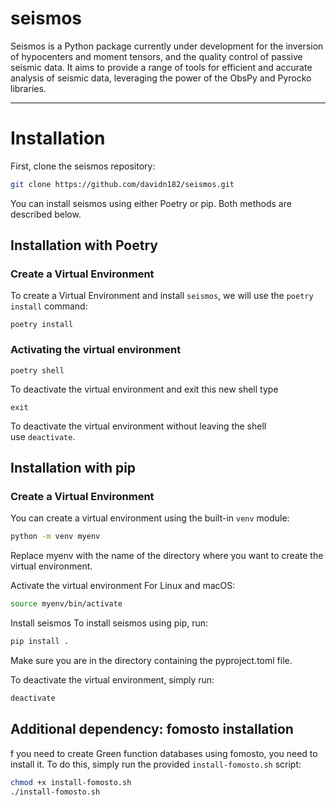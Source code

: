 # seismos

Seismos is a Python package currently under development for the inversion of hypocenters and moment tensors, and the quality control of passive seismic data. It aims to provide a range of tools for efficient and accurate analysis of seismic data, leveraging the power of the ObsPy and Pyrocko libraries.

---
# Installation

First, clone the seismos repository:

```bash
git clone https://github.com/davidn182/seismos.git
```

You can install seismos using either Poetry or pip. Both methods are described below.

## Installation with Poetry

### Create a Virtual Environment

To create a Virtual Environment and install `seismos`, we will use the `poetry install` command:

```
poetry install
```

### Activating the virtual environment[](https://python-poetry.org/docs/basic-usage/#activating-the-virtual-environment)

```
poetry shell
```

To deactivate the virtual environment and exit this new shell type 
```
exit
``` 

To deactivate the virtual environment without leaving the shell use `deactivate`.

## Installation with pip

### Create a Virtual Environment

You can create a virtual environment using the built-in `venv` module:

```bash
python -m venv myenv
```
Replace myenv with the name of the directory where you want to create the virtual environment.

Activate the virtual environment
For Linux and macOS:

```bash
source myenv/bin/activate
```

Install seismos
To install seismos using pip, run:

```bash
pip install .
```

Make sure you are in the directory containing the pyproject.toml file.

To deactivate the virtual environment, simply run:

```bash
deactivate
```

## Additional dependency: fomosto installation

f you need to create Green function databases using fomosto, you need to install it. To do this, simply run the provided `install-fomosto.sh` script:

```bash
chmod +x install-fomosto.sh
./install-fomosto.sh
```

